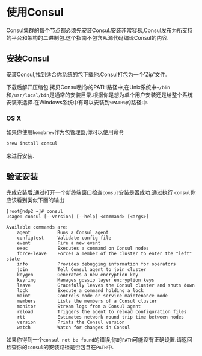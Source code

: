 # 使用Consul

Consul集群的每个节点都必须先安装Consul.安装非常容易,Consul发布为所支持的平台和架构的二进制包.这个指南不包含从源代码编译Consul的内容.

## 安装Consul

安装Consul,找到适合你系统的包下载他.Consul打包为一个'Zip'文件.

下载后解开压缩包.拷贝Consul到你的PATH路径中,在Unix系统中```~/bin```和```/usr/local/bin```是通常的安装目录.根据你是想为单个用户安装还是给整个系统安装来选择.在Windows系统中有可以安装到```%PATH%```的路径中.

### OS X ###

如果你使用```homebrew```作为包管理器,你可以使用命令 

```sh
brew install consul
```

来进行安装.

## 验证安装

完成安装后,通过打开一个新终端窗口检查```consul```安装是否成功.通过执行 ```consul```你应该看到类似下面的输出

```
[root@hdp2 ~]# consul
usage: consul [--version] [--help] <command> [<args>]

Available commands are:
    agent          Runs a Consul agent
    configtest     Validate config file
    event          Fire a new event
    exec           Executes a command on Consul nodes
    force-leave    Forces a member of the cluster to enter the "left" state
    info           Provides debugging information for operators
    join           Tell Consul agent to join cluster
    keygen         Generates a new encryption key
    keyring        Manages gossip layer encryption keys
    leave          Gracefully leaves the Consul cluster and shuts down
    lock           Execute a command holding a lock
    maint          Controls node or service maintenance mode
    members        Lists the members of a Consul cluster
    monitor        Stream logs from a Consul agent
    reload         Triggers the agent to reload configuration files
    rtt            Estimates network round trip time between nodes
    version        Prints the Consul version
    watch          Watch for changes in Consul
```

如果你得到一个```consul not be found```的错误,你的```PATH```可能没有正确设置.请返回检查你的```consul```的安装路径是否包含在```PATH```中.

